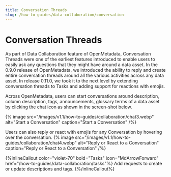 ```yaml
---
title: Conversation Threads
slug: /how-to-guides/data-collaboration/conversation
---
```


# Conversation Threads

As part of Data Collaboration feature of OpenMetadata, Conversation Threads were one of the earliest features introduced to enable users to easily ask any questions that they might have around a data asset. In the 0.9.0 release of OpenMetadata, we introduced the ability to reply and create entire conversation 
threads around all the various activities across any data asset. In release 0.11.0, we took it to the next level by extending conversation threads to Tasks and adding support for reactions with emojis.

Across OpenMetadata, users can start conversations around description, column description, tags, announcements, glossary terms of a data asset by clicking the chat icon as shown in the screen-shot below.

{% image
src="/images/v1.1/how-to-guides/collaboration/chat3.webp"
alt="Start a Conversation"
caption="Start a Conversation"
/%}

Users can also reply or react with emojis for any Conversation by hovering over the conversation.
{% image
src="/images/v1.1/how-to-guides/collaboration/chat4.webp"
alt="Reply or React to a Conversation"
caption="Reply or React to a Conversation"
/%}

{%inlineCallout
  color="violet-70"
  bold="Tasks"
  icon="MdArrowForward"
  href="/how-to-guides/data-collaboration/tasks"%}
  Add requests to create or update descriptions and tags.
{%/inlineCallout%}
